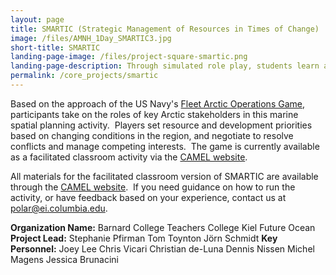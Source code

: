 ```yaml
---
layout: page
title: SMARTIC (Strategic Management of Resources in Times of Change) 
image: /files/AMNH_1Day_SMARTIC3.jpg
short-title: SMARTIC 
landing-page-image: /files/project-square-smartic.png
landing-page-description: Through simulated role play, students learn about the opportunities and risks facing key stakeholders in a rapidly changing Arctic.
permalink: /core_projects/smartic
---
```


Based on the approach of the US Navy's [Fleet Arctic Operations
Game](https://www.usnwc.edu/getattachment/Research---Gaming/War-Gaming/Documents/Publications/Game-Reports/FAOG-Game-Report-Final.pdf),
participants take on the roles of key Arctic stakeholders in this marine
spatial planning activity.  Players set resource and development
priorities based on changing conditions in the region, and negotiate to
resolve conflicts and manage competing interests.  The game is currently
available as a facilitated classroom activity via the [CAMEL
website](http://camelclimatechange.org/camel/activities/Game_SMARTIC_Arctic_Case_Study "SMARTIC on CAMEL").
 

All materials for the facilitated classroom version of SMARTIC are
available through the [CAMEL website](http://camelclimatechange.org/camel/activities/Game_SMARTIC_Arctic_Case_Study).
 If you need guidance on how to run the activity, or have feedback based
on your experience, contact us at polar@ei.columbia.edu.

**Organization Name:**
Barnard College
Teachers College
Kiel Future Ocean
**Project Lead:**
Stephanie Pfirman
Tom Toynton
Jörn Schmidt
**Key Personnel:**
Joey Lee
Chris Vicari
Christian de-Luna
Dennis Nissen
Michel Magens
Jessica Brunacini
